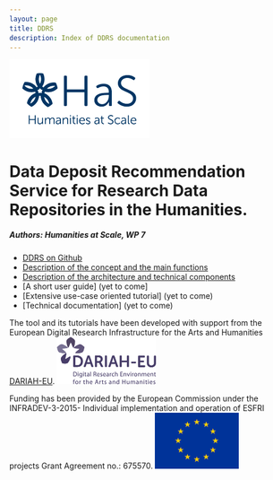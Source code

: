 ```yaml
---
layout: page
title: DDRS
description: Index of DDRS documentation
---
```

![alt text](https://github.com/DARIAH-ERIC/ddrs/blob/master/docs/contents/HaS_Logo_klein.png "Humanities at Scale")

# Data Deposit Recommendation Service for Research Data Repositories in the Humanities.
##### Authors: Humanities at Scale, WP 7

* [DDRS on Github](https://github.com/DARIAH-ERIC/ddrs)
* [Description of the concept and the main functions](concept.md)
* [Description of the architecture and technical components](architecture.md)
* [A short user guide] (yet to come]
* [Extensive use-case oriented tutorial] (yet to come)
* [Technical documentation] (yet to come)

The tool and its tutorials have been developed with support from the European Digital Research Infrastructure for the Arts and Humanities [DARIAH-EU](http://www.dariah.eu/).
![alt text](https://github.com/DARIAH-ERIC/ddrs/blob/master/docs/contents/DARIAH-EU-Logo-RGB_small.png "DARIAH-EU")

Funding has been provided by the European Commission under the INFRADEV-3-2015- Individual implementation and operation of ESFRI projects Grant Agreement no.: 675570.
![alt text](https://github.com/DARIAH-ERIC/ddrs/blob/master/docs/contents/eu.png "European Commission")
